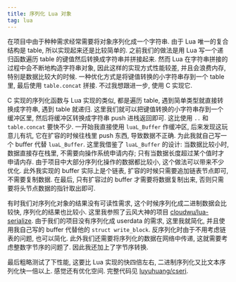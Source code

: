 ```yaml
---
title: 序列化 Lua 对象
tag: lua
---
```

在项目中由于种种需求经常需要将对象序列化成一个字符串. 由于 Lua 唯一的复合结构是 table, 所以实现起来还是比较简单的. 之前我们的做法是用 Lua 写一个递归函数遍历 table 的键值然后转换成字符串并拼接起来. 然而 Lua 在字符串拼接的过程中会不断地构造字符串对象, 因此这样的实现方式性能较差, 并且会浪费内存, 特别是数据比较大的时候. 一种优化方式是将键值转换的小字符串存到一个 table 里, 最后使用 `table.concat` 拼接. 不过我想跟进一步, 使用 C 实现它.

C 实现的序列化函数与 Lua 实现的类似, 都是遍历 table, 遇到简单类型就直接转换成字符串, 遇到 table 就递归. 这里我们就可以把键值转换的小字符串存到一个缓冲区里, 然后将缓冲区转换成字符串 push 进栈返回即可. 这比使用 `..` 和 `table.concat` 要快不少. 一开始我直接使用 `luaL_Buffer` 作缓冲区, 后来发现这玩意儿有坑, 它在扩容的时候往栈里 push 东西, 导致数据不正确. 为此我就自己写一个 buffer 代替 `luaL_Buffer`. 这里我借鉴了 `luaL_Buffer` 的设计: 当数据比较小时, 数据直接存在栈里, 不需要向操作系统申请内存; 只有当数据长度超过某个值时才申请内存. 由于项目中大部分序列化操作的数据都比较小, 这个做法可以带来不少优化. 此外我实现的 buffer 实际上是个链表, 扩容的时候只需要追加链表节点即可, 不需要复制数据. 在最后, 只有扩容过的 buffer 才需要将数据复制出来, 否则只需要将头节点数据的指针取出即可.

有时我们对序列化对象的结果没有可读性需求, 这个时候序列化成二进制数据会比较快, 序列化的结果也比较小. 这里我参照了云风大神的项目 [cloudwu/lua-serialize](https://github.com/cloudwu/lua-serialize). 由于我们的项目没有序列化成 userdata 的需求, 这里我就简化, 并且使用我自己写的 buffer 代替他的 `struct write_block`. 反序列化时由于不用考虑链表的问题, 也可以简化. 此外我们还需要将序列化的数据在网络中传递, 这就需要考虑整数字节序的问题了. 因此我还加上了字节序转换.

最后粗略测试了下性能, 这要比 Lua 实现的快四倍左右, 二进制序列化又比文本序列化快一倍以上. 感觉还有优化空间. 完整代码见 [luyuhuang/cseri](https://github.com/luyuhuang/cseri).
